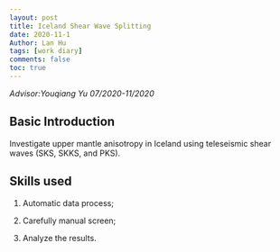 ```yaml
---
layout: post
title: Iceland Shear Wave Splitting
date: 2020-11-1
Author: Lan Hu
tags: [work diary]
comments: false
toc: true
---
```


*Advisor:Youqiang Yu  07/2020-11/2020*


## Basic Introduction

Investigate upper mantle anisotropy in Iceland using teleseismic shear waves (SKS, SKKS, and PKS).



## Skills used

1. Automatic data process; 

2. Carefully manual screen; 

3. Analyze the results.
